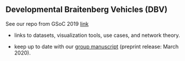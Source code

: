 ## Developmental Braitenberg Vehicles (DBV)

See our repo from GSoC 2019 [link](https://github.com/Orthogonal-Research-Lab/GSoC-Braitenberg-Vehicles)

* links to datasets, visualization tools, use cases, and network theory.

* keep up to date with our [group manuscript](https://github.com/Orthogonal-Research-Lab/GSoC-Braitenberg-Vehicles/tree/master/Manuscript) (preprint release: March 2020).


